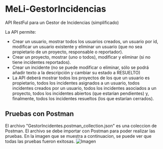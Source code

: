 # MeLi-GestorIncidencias
API RestFul para un Gestor de Incidencias (simplificado)

La API permite:
* Crear un usuario, mostrar todos los usuarios creados, un usuario por
id, modificar un usuario existente y eliminar un usuario (que no sea
propietario de un proyecto, responsable o reportador).
* Crear un proyecto, mostrar (uno o todos), modificar y eliminar (si no
tiene incidentes reportados).
* Crear un incidente (no se puede modificar o eliminar, sólo se podrá
añadir texto a la descripción y cambiar su estado a RESUELTO)
* La API deberá mostrar todos los proyectos de los que un usuario es
propietario, todos los incidentes asignados a un usuario, todos
incidentes creados por un usuario, todos los incidentes asociados a
un proyecto, todos los incidentes abiertos (que estarían pendientes)
y, finalmente, todos los incidentes resueltos (los que estarían
cerrados).

## Pruebas con Postman
El archivo "GestorIncidentes.postman_collection.json" es una coleccion de Postman. 
El archivo se debe importar con Postman para poder realizar las pruebas.
En la imagen que se muestra a continuacion, se puede ver que todas las pruebas fueron exitosas.
![Imagen](https://i.ibb.co/WHFjb1c/Captura-de-Pantalla-2019-04-14-a-la-s-17-09-54.png)
